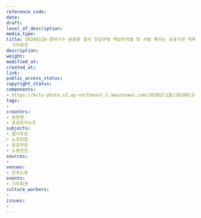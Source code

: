```yaml
---
reference_code: 
date: 
draft: 
level_of_description: 
media_type: 
title: 20200110-경마기수 문중원 열사 진상규명 책임자처벌 및 사람 죽이는 공공기관 적폐청산 민주노총 대책위원회 구성 및 투쟁계획 발표
  기자회견
description: 
weight: 
modified_at: 
created_at: 
link: 
public_access_status: 
copyright_status: 
components:
- https://kctu-photo.s3.ap-northeast-2.amazonaws.com/2020년/1월/20200110-경마기수+문중원+열사+진상규명+책임자처벌+및+사람+죽이는+공공기관+적폐청산+민주노총+대책위원회+구성+및+투쟁계획+발표+기자회견/_CTU3866.jpg
tags:
- 
creators:
- 총연맹
- 공공운수노조
subjects:
- 열사추모
- 노조탄압
- 공공부문
- 노동안전
sources:
- 
venues:
- 민주노총
events:
- 기자회견
culture_workers:
- 
issues:
- 
---
```

